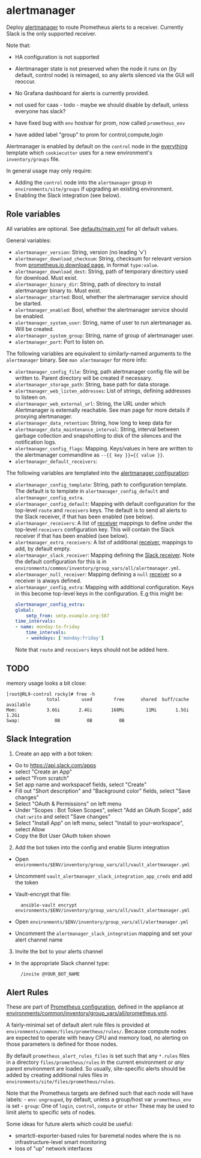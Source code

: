 # alertmanager

Deploy [alertmanager](https://prometheus.io/docs/alerting/latest/alertmanager/)
to route Prometheus alerts to a receiver. Currently Slack is the only supported
receiver.

Note that:
- HA configuration is not supported
- Alertmanager state is not preserved when the node it runs on (by default,
  control node) is reimaged, so any alerts silenced via the GUI will reoccur.
- No Grafana dashboard for alerts is currently provided.

- not used for caas - todo - maybe we should disable by default, unless everyone has slack?
- have fixed bug with `env` hostvar for prom, now called `prometheus_env`
- have added label "group" to prom for control,compute,login

Alertmanager is enabled by default on the `control` node in the
[everything](../../../environments/common/layouts/everything) template which
`cookiecutter` uses for a new environment's `inventory/groups` file.

In general usage may only require:
- Adding the `control` node into the `alertmanager` group in `environments/site/groups`
  if upgrading an existing environment.
- Enabling the Slack integration (see below).

## Role variables

All variables are optional. See [defaults/main.yml](defaults/main.yml) for
all default values.

General variables:
- `alertmanager_version`: String, version (no leading 'v')
- `alertmanager_download_checksum`: String, checksum for relevant version from
  [prometheus.io download page](https://prometheus.io/download/), in format
  `type:value`.
- `alertmanager_download_dest`: String, path of temporary directory used for
  download. Must exist.
- `alertmanager_binary_dir`: String, path of directory to install alertmanager
  binary to. Must exist.
- `alertmanager_started`: Bool, whether the alertmanager service should be started.
- `alertmanager_enabled`: Bool, whether the alertmanager service should be enabled.
- `alertmanager_system_user`: String, name of user to run alertmanager as. Will be created.
- `alertmanager_system_group`: String, name of group of alertmanager user.
- `alertmanager_port`: Port to listen on.

The following variables are equivalent to similarly-named arguments to the
`alertmanager` binary. See `man alertmanager` for more info:

- `alertmanager_config_file`: String, path alertmanager config file will be
  written to. Parent directory will be created if necessary. 
- `alertmanager_storage_path`: String, base path for data storage.
- `alertmanager_web_listen_addresses`: List of strings, defining addresses to listeen on.
- `alertmanager_web_external_url`: String, the URL under which Alertmanager is
   externally reachable. See man page for more details if proxying alertmanager.
- `alertmanager_data_retention`: String, how long to keep data for
- `alertmanager_data_maintenance_interval`: String, interval between garbage
  collection and snapshotting to disk of the silences and the notification logs.
- `alertmanager_config_flags`: Mapping. Keys/values in here are written to the
  alertmanager commandline as `--{{ key }}={{ value }}`.
- `alertmanager_default_receivers`:

The following variables are templated into the [alertmanager configuration](https://prometheus.io/docs/alerting/latest/configuration/):
- `alertmanager_config_template`: String, path to configuration template. The default
  is to template in `alertmanager_config_default` and `alertmanager_config_extra`.
- `alertmanager_config_default`: Mapping with default configuration for the
  top-level `route` and `receivers` keys. The default is to send all alerts to
  the Slack receiver, if that has been enabled (see below).
- `alertmanager_receivers`: A list of [receiver](https://prometheus.io/docs/alerting/)
  mappings to define under the top-level `receivers` configuration key. This
  will contain the Slack receiver if that has been enabled (see below).
- `alertmanager_extra_receivers`: A list of additional [receiver](https://prometheus.io/docs/alerting/),
  mappings to add, by default empty.
- `alertmanager_slack_receiver`: Mapping defining the [Slack receiver](https://prometheus.io/docs/alerting/latest/configuration/#slack_config). Note the default configuration for this is in
`environments/common/inventory/group_vars/all/alertmanager.yml`.
- `alertmanager_null_receiver`:  Mapping defining a `null` [receiver](https://prometheus.io/docs/alerting/latest/configuration/#receiver) so a receiver is always defined.
- `alertmanager_config_extra`: Mapping with additional configuration. Keys in
  this become top-level keys in the configuration. E.g this might be:
    ```yaml
    alertmanager_config_extra:
    global:
        smtp_from: smtp.example.org:587
    time_intervals:
    - name: monday-to-friday
        time_intervals:
        - weekdays: ['monday:friday']
    ```
  Note that `route` and `receivers` keys should not be added here.

## TODO

memory usage looks a bit close:

```
[root@RL9-control rocky]# free -h
               total        used        free      shared  buff/cache   available
Mem:           3.6Gi       2.4Gi       168Mi        11Mi       1.5Gi       1.2Gi
Swap:             0B          0B          0B
```



## Slack Integration

1. Create an app with a bot token:

- Go to https://api.slack.com/apps
- select "Create an App"
- select "From scratch"
- Set app name and workspacef fields, select "Create"
- Fill out "Short description" and "Background color" fields, select "Save changes"
- Select "OAuth & Permissions" on left menu
- Under "Scopes : Bot Token Scopes", select "Add an OAuth Scope", add
  `chat:write` and select "Save changes"
- Select "Install App" on left menu, select "Install to your-workspace", select Allow
- Copy the Bot User OAuth token shown

2. Add the bot token into the config and enable Slurm integration

- Open `environments/$ENV/inventory/group_vars/all/vault_alertmanager.yml`
- Uncomment `vault_alertmanager_slack_integration_app_creds` and add the token
- Vault-encrypt that file:

        ansible-vault encrypt environments/$ENV/inventory/group_vars/all/vault_alertmanager.yml

- Open `environments/$ENV/inventory/group_vars/all/alertmanager.yml`
- Uncomment the `alertmanager_slack_integration` mapping and set your alert channel name

3. Invite the bot to your alerts channel
- In the appropriate Slack channel type:

        /invite @YOUR_BOT_NAME


## Alert Rules

These are part of [Prometheus configuration](https://prometheus.io/docs/prometheus/latest/configuration/alerting_rules/), defined in the appliance at
[environments/common/inventory/group_vars/all/prometheus.yml](../../../environments/common/inventory/group_vars/all/prometheus.yml).

A fairly-minimal set of default alert rule files is provided at
`environments/common/files/prometheus/rules/`. Because compute nodes are expected
to operate with heavy CPU and memory load, no alerting on those parameters is
defined for those nodes.

By default `prometheus_alert_rules_files` is set such that any `*.rules` files
in a directory `files/prometheus/rules` in the current environment or *any*
parent environment are loaded. So usually, site-specific alerts should be added
by creating additional rules files in `environments/site/files/prometheus/rules`.

Note that the Prometheus targets are defined such that each node will have labels:
    - `env`: `ungrouped`, by default, unless a group/host var `prometheus_env` is set
    - `group`: One of `login`, `control`, `compute` or `other`
These may be used to limit alerts to specific sets of nodes.

Some ideas for future alerts which could be useful:
- smartctl-exporter-based rules for baremetal nodes where the is no
  infrastructure-level smart monitoring
- loss of "up" network interfaces
